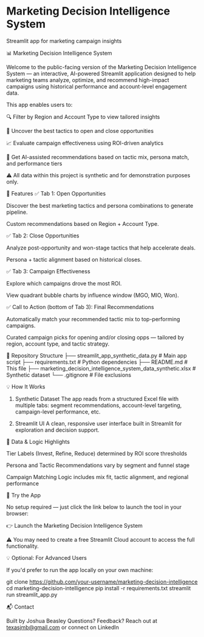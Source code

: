# Marketing Decision Intelligence System
Streamlit app for marketing campaign insights

📊 Marketing Decision Intelligence System

Welcome to the public-facing version of the Marketing Decision Intelligence System — an interactive, AI-powered Streamlit application designed to help marketing teams analyze, optimize, and recommend high-impact campaigns using historical performance and account-level engagement data.

This app enables users to:

🔍 Filter by Region and Account Type to view tailored insights

🧠 Uncover the best tactics to open and close opportunities

📈 Evaluate campaign effectiveness using ROI-driven analytics

🤖 Get AI-assisted recommendations based on tactic mix, persona match, and performance tiers

⚠️ All data within this project is synthetic and for demonstration purposes only.

🚀 Features
✅ Tab 1: Open Opportunities

Discover the best marketing tactics and persona combinations to generate pipeline.

Custom recommendations based on Region + Account Type.

✅ Tab 2: Close Opportunities

Analyze post-opportunity and won-stage tactics that help accelerate deals.

Persona + tactic alignment based on historical closes.

✅ Tab 3: Campaign Effectiveness

Explore which campaigns drove the most ROI.

View quadrant bubble charts by influence window (MGO, MIO, Won).

✅ Call to Action (bottom of Tab 3): Final Recommendations

Automatically match your recommended tactic mix to top-performing campaigns.

Curated campaign picks for opening and/or closing opps — tailored by region, account type, and tactic strategy.

📁 Repository Structure
├── streamlit_app_synthetic_data.py              # Main app script
├── requirements.txt              # Python dependencies
├── README.md                     # This file
├── marketing_decision_intelligence_system_data_synthetic.xlsx  # Synthetic dataset
└── .gitignore                    # File exclusions


💡 How It Works

1. Synthetic Dataset
The app reads from a structured Excel file with multiple tabs: segment recommendations, account-level targeting, campaign-level performance, etc.

2. Streamlit UI
A clean, responsive user interface built in Streamlit
 for exploration and decision support.


🧠 Data & Logic Highlights

Tier Labels (Invest, Refine, Reduce) determined by ROI score thresholds

Persona and Tactic Recommendations vary by segment and funnel stage

Campaign Matching Logic includes mix fit, tactic alignment, and regional performance


🚀 Try the App

No setup required — just click the link below to launch the tool in your browser:

👉 Launch the Marketing Decision Intelligence System

⚠️ You may need to create a free Streamlit Cloud account to access the full functionality.

💡 Optional: For Advanced Users

If you'd prefer to run the app locally on your own machine:

git clone https://github.com/your-username/marketing-decision-intelligence
cd marketing-decision-intelligence
pip install -r requirements.txt
streamlit run streamlit_app.py


📬 Contact

Built by Joshua Beasley
Questions? Feedback? Reach out at texasjmb@gmail.com
 or connect on LinkedIn
